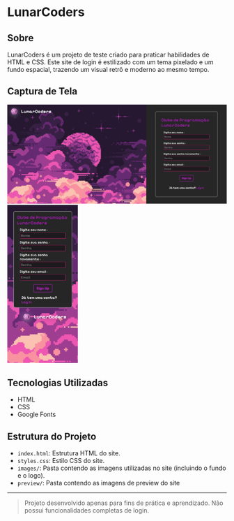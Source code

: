# LunarCoders

## Sobre

LunarCoders é um projeto de teste criado para praticar habilidades de HTML e CSS. Este site de login é estilizado com um tema pixelado e um fundo espacial, trazendo um visual retrô e moderno ao mesmo tempo.

## Captura de Tela

<img src="preview/preview-pc.png" alt="Preview PC" width=800> <img src="preview/preview-mobile.png" alt="Preview mobile" width=162>

## Tecnologias Utilizadas

- HTML
- CSS
- Google Fonts

## Estrutura do Projeto

- `index.html`: Estrutura HTML do site.
- `styles.css`: Estilo CSS do site.
- `images/`: Pasta contendo as imagens utilizadas no site (incluindo o fundo e o logo).
- `preview/`: Pasta contendo as imagens de preview do site

---

> Projeto desenvolvido apenas para fins de prática e aprendizado. Não possui funcionalidades completas de login.

